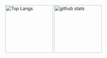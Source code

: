 <p align="left"> 
  <img alt="Top Langs" height="150px" src="https://github-readme-stats.vercel.app/api/top-langs/?username=kouki512&layout=compact&show_icons=true&theme=onedark" />
  <img alt="github stats" height="150px" src="https://github-readme-stats.vercel.app/api?username=kouki512&theme=onedark&show_icons=ture" />
</p>
